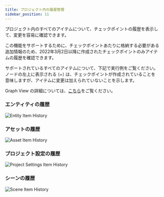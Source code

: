 ```yaml
---
title: プロジェクト内の履歴管理
sidebar_position: 11
---
```


プロジェクト内のすべてのアイテムについて、チェックポイントの履歴を表示して、変更を容易に確認できます。

この機能をサポートするために、チェックポイントあたりに格納する必要がある追加情報のため、2022年3月2日以降に作成されたチェックポイントのみアイテムの履歴を確認できます。

サポートされているすべてのアイテムについて、下記で実行例をご覧ください。ノードの左上に表示される `[=]` は、チェックポイントが作成されていることを意味しますが、アイテムに変更は加えられていないことを示します。

Graph View の詳細については、[こちら][graph-view]をご覧ください。

### エンティティの履歴

![Entity Item History](/img/user-manual/version-control/item-history/entity-item-history.gif)

### アセットの履歴

![Asset Item History](/img/user-manual/version-control/item-history/asset-item-history.gif)

### プロジェクト設定の履歴

![Project Settings Item History](/img/user-manual/version-control/item-history/project-item-history.gif)

### シーンの履歴

![Scene Item History](/img/user-manual/version-control/item-history/scene-item-history.gif)

[graph-view]: /user-manual/editor/version-control/graph-view/
